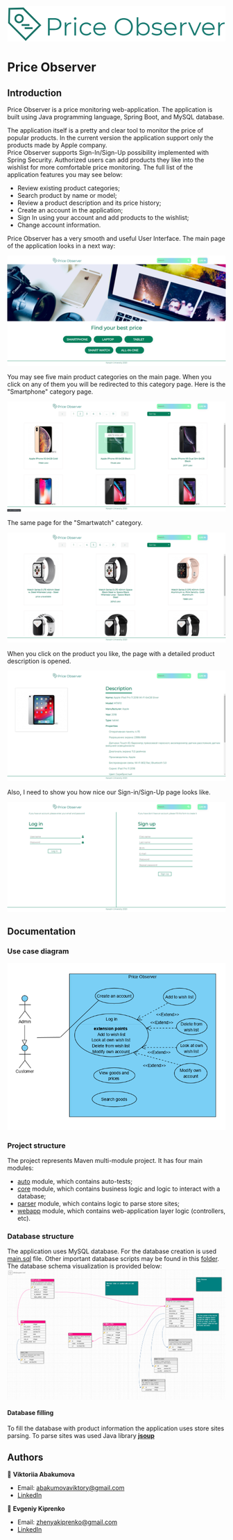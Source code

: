 <img src="docs/logo.png" alt="Price Observer logo">

# Price Observer

## Introduction

Price Observer is a price monitoring web-application. The application is built using Java programming language, Spring
Boot, and MySQL database.

The application itself is a pretty and clear tool to monitor the price of popular products. In the current version the
application support only the products made by Apple company. <br>
Price Observer supports Sign-In/Sign-Up possibility implemented with Spring Security. Authorized users can add products
they like into the wishlist for more comfortable price monitoring. The full list of the application features you may see
below:

- Review existing product categories;
- Search product by name or model;
- Review a product description and its price history;
- Create an account in the application;
- Sign In using your account and add products to the wishlist;
- Change account information.

Price Observer has a very smooth and useful User Interface. The main page of the application looks in a next way:

![Price Observer main page](docs/poMainPage.png)

You may see five main product categories on the main page. When you click on any of them you will be redirected to this
category page. Here is the "Smartphone" category page.

![Price Observer smartphones page](docs/poSmartphoneCategory.png)

The same page for the "Smartwatch" category.

![Price Observer smartwatches page](docs/poSmartWatchCategory.png)

When you click on the product you like, the page with a detailed product description is opened.

![Price Observer product view page](docs/poProductViewPage.png)

Also, I need to show you how nice our Sign-in/Sign-Up page looks like.

![Price Observer Sign-In/Sign-up page](docs/poSignInSignUpPage.png)

## Documentation

### Use case diagram

![Use Case Diagram](docs/useCaseDiagram.png)

### Project structure

The project represents Maven multi-module project. It has four main modules:

- [auto](auto) module, which contains auto-tests;
- [core](core) module, which contains business logic and logic to interact with a database;
- [parser](parser) module, which contains logic to parse store sites;
- [webapp](webapp) module, which contains web-application layer logic (controllers, etc).

### Database structure

The application uses MySQL database. For the database creation is used [main.sql](db/main.sql) file. Other important
database scripts may be found in this [folder](db).<br/>
The database schema visualization is provided below:
![Price Observer database schema visualisation](docs/dbSchema.png)

#### Database filling

To fill the database with product information the application uses store sites parsing. To parse sites was used Java
library **[jsoup](https://jsoup.org/)**

## Authors

🦉 **Viktoriia Abakumova**

- Email: abakumovaviktory@gmail.com
- [LinkedIn](http://linkedin.com/in/viktoriia-abakumova)

🦝 **Evgeniy Kiprenko**

- Email: zhenyakiprenko@gmail.com
- [LinkedIn](https://www.linkedin.com/in/kiprenko/)